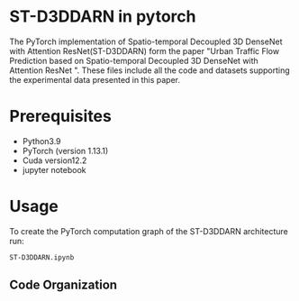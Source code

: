 # ST-D3DDARN  in pytorch
The PyTorch implementation of Spatio-temporal Decoupled 3D DenseNet with Attention ResNet(ST-D3DDARN) form the paper "Urban Traffic Flow Prediction based on Spatio-temporal Decoupled 3D DenseNet with Attention ResNet ". These files include all the code and datasets supporting the experimental data presented in this paper.
# Prerequisites

- Python3.9
- PyTorch (version 1.13.1)
- Cuda version12.2
- jupyter notebook
# Usage

To create the PyTorch computation graph of the ST-D3DDARN architecture run:

    ST-D3DDARN.ipynb

## Code Organization
